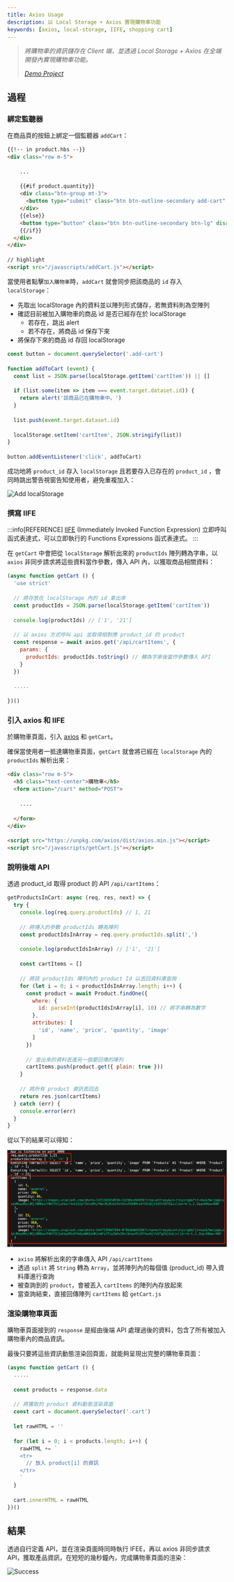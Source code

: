 ```yaml
---
title: Axios Usage
description: 以 Local Storage + Axios 實現購物車功能
keywords: [axios, local-storage, IIFE, shopping cart]
---
```


> *將購物車的資訊儲存在 Client 端，並透過 Local Storage + Axios 在全端開發內實現購物車功能。*
>
> *[Demo Project](https://github.com/winnielinn/ecommerce-website)*

## 過程

### 綁定監聽器

在商品頁的按鈕上綁定一個監聽器 `addCart`：

```html title="./views/product.hbs"
{{!-- in product.hbs --}}
<div class="row m-5">

    ...

    {{#if product.quantity}}
    <div class="btn-group mt-3">
      <button type="submit" class="btn btn-outline-secondary add-cart" data-id="{{product.id}}">加入購物車</button>
    </div>
    {{else}}
    <button type="button" class="btn btn-outline-secondary btn-lg" disabled>已售完</button>
    {{/if}}
  </div>
</div>

// highlight
<script src="/javascripts/addCart.js"></script>
```

當使用者點擊`加入購物車`時，`addCart` 就會同步把該商品的 `id` 存入 `localStorage`：

* 先取出 localStorage 內的資料並以陣列形式儲存，若無資料則為空陣列
* 確認目前被加入購物車的商品 id 是否已經存在於 localStorage
  * 若存在，跳出 alert
  * 若不存在，將商品 id 保存下來
* 將保存下來的商品 id 存回 localStorage

```javascript title="./public/javascript/addCart.js"
const button = document.querySelector('.add-cart')

function addToCart (event) {
  const list = JSON.parse(localStorage.getItem('cartItem')) || []

  if (list.some(item => item === event.target.dataset.id)) {
    return alert('該商品已在購物車中。')
  }

  list.push(event.target.dataset.id)

  localStorage.setItem('cartItem', JSON.stringify(list))
}

button.addEventListener('click', addToCart)
```

成功地將 `product_id` 存入 `localStorage` 且若要存入已存在的 `product_id` ，會同時跳出警告視窗告知使用者，避免重複加入：

![Add localStorage](./img/axios-usage-1-add-local-storage.gif)

### 撰寫 IIFE

:::info[REFERENCE]
[IIFE](https://medium.com/vicky-notes/%E7%AB%8B%E5%8D%B3%E5%87%BD%E5%BC%8F-iife-27fe4007e446) (Immediately Invoked Function Expression) 立即呼叫函式表達式，可以立即執行的 Functions Expressions 函式表達式。
:::

在 `getCart` 中會把從 `localStorage` 解析出來的 `productIds` 陣列轉為字串，以 `axios` 非同步請求將這些資料當作參數，傳入 API 內，以獲取商品相關資料：

```javascript title="./public/javascript/getCart.js"
(async function getCart () {
  'use strict'

  // 將存放在 localStorage 內的 id 拿出來
  const productIds = JSON.parse(localStorage.getItem('cartItem'))

  console.log(productIds) // ['1', '21']

  // 以 axios 方式呼叫 api 並取得相對應 product_id 的 product
  const response = await axios.get('/api/cartItems', {
    params: {
      productIds: productIds.toString() // 轉為字串後當作參數傳入 API
    }
  })

  .....

})()
```

### 引入 axios 和 IIFE

於購物車頁面，引入 [axios](https://axios-http.com/docs/intro) 和 `getCart`。

確保當使用者一抵達購物車頁面，`getCart` 就會將已經在 `localStorage` 內的 `productIds` 解析出來：

```html title="./views/cart.hbs"
<div class="row m-5">
  <h5 class="text-center">購物車</h5>
  <form action="/cart" method="POST">

    ....

  </form>
</div>

<script src="https://unpkg.com/axios/dist/axios.min.js"></script>
<script src="/javascripts/getCart.js"></script>
```

### 說明後端 API

透過 product_id 取得 product 的 API `/api/cartItems`：

```javascript title="./services/api-service.js"
getProductsInCart: async (req, res, next) => {
  try {
    console.log(req.query.productIds) // 1, 21
    
    // 將傳入的參數 productIds 轉為陣列
    const productIdsInArray = req.query.productIds.split(',')

    console.log(productIdsInArray) // ['1', '21']

    const cartItems = []

    // 將該 productIds 陣列內的 product Id 以丟回資料庫查詢
    for (let i = 0; i < productIdsInArray.length; i++) {
      const product = await Product.findOne({
        where: {
          id: parseInt(productIdsInArray[i], 10) // 將字串轉為數字
        },
        attributes: [
          'id', 'name', 'price', 'quantity', 'image'
        ]
      })

      // 查出來的資料丟進另一個要回傳的陣列
      cartItems.push(product.get({ plain: true }))
    }

    // 將所有 product 資訊丟回去
    return res.json(cartItems)
  } catch (err) {
    console.error(err)
  }
}
```

從以下的結果可以得知：

![Terminal](./img/axios-usage-2-api-terminal.png)

* `axiso` 將解析出來的字串傳入 API `/api/cartItems`
* 透過 `split` 將 `String` 轉為 `Array`，並將陣列內的每個值 (product_id) 帶入資料庫進行查詢
* 被查詢到的 `product`，會被丟入 `cartItems` 的陣列內存放起來
* 當查詢結束，直接回傳陣列 `cartItems` 給 `getCart.js`

### 渲染購物車頁面

購物車頁面接到的 `response` 是經由後端 API 處理過後的資料，包含了所有被加入購物車內的商品資訊。

最後只要將這些資訊動態渲染回頁面，就能夠呈現出完整的購物車頁面：

```javascript title="./public/javascript/getCart.js"
(async function getCart () {
  .....

  const products = response.data

  // 將獲取的 product 資料動態渲染頁面
  const cart = document.querySelector('.cart')

  let rawHTML = ''

  for (let i = 0; i < products.length; i++) {
    rawHTML += `
    <tr>
      // 放入 product[i] 的資訊
    </tr>
    `
  }

  cart.innerHTML = rawHTML
})()
```

## 結果

透過自行定義 API，並在渲染頁面時同時執行 IFEE，再以 axios 非同步請求 API，獲取產品資訊，在短短的幾秒鐘內，完成購物車頁面的渲染：

![Success](./img/axios-usage-3-success.gif)
